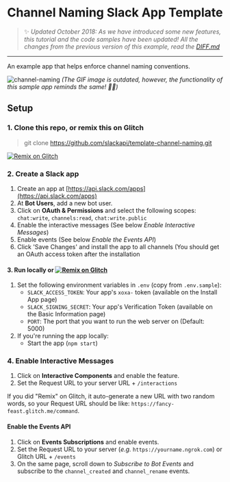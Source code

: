 # Channel Naming Slack App Template


> :sparkles: *Updated October 2018: As we have introduced some new features, this tutorial and the code samples have been updated! All the changes from the previous version of this example, read the [DIFF.md](DIFF.md)*


---

An example app that helps enforce channel naming conventions.

![channel-naming](https://user-images.githubusercontent.com/700173/27057518-6b4a6d64-4f81-11e7-853c-702c803a95ee.gif)
*(The GIF image is outdated, however, the functionality of this sample app reminds the same! 🙇‍♀️)*

## Setup

### 1. Clone this repo, or remix this on Glitch

> git clone https://github.com/slackapi/template-channel-naming.git

[![Remix on Glitch](https://cdn.glitch.com/2703baf2-b643-4da7-ab91-7ee2a2d00b5b%2Fremix-button.svg)](https://glitch.com/edit/#!/remix/slack-channel-naming-blueprint)

### 2. Create a Slack app

1. Create an app at [https://api.slack.com/apps](https://api.slack.com/apps)
1. At **Bot Users**, add a new bot user.
1. Click on **OAuth & Permissions** and select the following scopes: `chat:write`, `channels:read`, `chat:write.public`
1. Enable the interactive messages (See below *Enable Interactive Messages*)
1. Enable events (See below *Enable the Events API*)
1. Click 'Save Changes' and install the app to all channels (You should get an OAuth access token after the installation

#### 3. Run locally or [![Remix on Glitch](https://cdn.glitch.com/2703baf2-b643-4da7-ab91-7ee2a2d00b5b%2Fremix-button.svg)](https://glitch.com/edit/#!/remix/slack-channel-naming-blueprint)
1. Set the following environment variables in `.env` (copy from `.env.sample`):
    * `SLACK_ACCESS_TOKEN`: Your app's `xoxa-` token (available on the Install App page)
    * `SLACK_SIGNING_SECRET`: Your app's Verification Token (available on the Basic Information page)
    * `PORT`: The port that you want to run the web server on (Default: 5000)
1. If you're running the app locally:
    * Start the app (`npm start`)

### 4. Enable Interactive Messages
1. Click on **Interactive Components** and enable the feature.
1. Set the Request URL to your server URL + `/interactions`

If you did "Remix" on Glitch, it auto-generate a new URL with two random words, so your Request URL should be like: `https://fancy-feast.glitch.me/command`. 

#### Enable the Events API
1. Click on **Events Subscriptions** and enable events.
1. Set the Request URL to your server (*e.g.* `https://yourname.ngrok.com`) or Glitch URL + `/events`
1. On the same page, scroll down to *Subscribe to Bot Events* and subscribe to the `channel_created` and `channel_rename` events.


